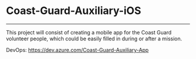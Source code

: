 # Coast-Guard-Auxiliary-iOS
---
This project will consist of creating a mobile app for the Coast Guard volunteer people, which could be easily filled in during or after a mission.

DevOps: https://dev.azure.com/Coast-Guard-Auxiliary-App
